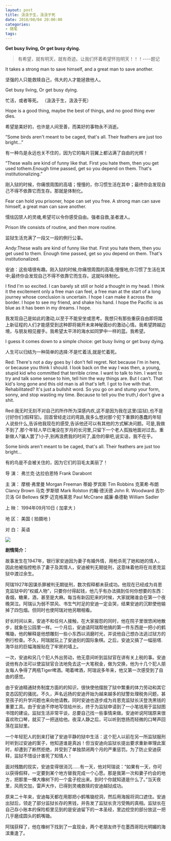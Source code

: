 ```yaml
---
layout: post
title: 汲汲于生，汲汲于死
date: 2010/08/04 20:00:00
categories: 
- 随笔
tags: 
---
```


**Get busy living, Or get busy dying.**

> 有希望，就有明天，就有奇迹。让我们怀着希望怀抱明天！！！----题记

It takes a strong man to save himself, and a great man to save another.

坚强的人只能救赎自己，伟大的人才能拯救他人。

Get busy living, Or get busy dying.

忙活，或者等死。 （汲汲于生，汲汲于死）

Hope is a good thing, maybe the best of things, and no good thing ever dies.

希望是美好的，也许是人间至善，而美好的事物永不消逝。

“Some birds aren't meant to be caged, that's all. Their feathers are just too bright...”

有一种鸟是永远也关不住的，因为它的每片羽翼上都沾满了自由的光辉！

“These walls are kind of funny like that. First you hate them, then you get used tothem.Enough time passed, get so you depend on them. That's institutionalizing.”

刚入狱的时候，你痛恨周围的高墙；慢慢的，你习惯生活在其中；最终你会发现自己不得不依靠它而生存。那就是体制化。

Fear can hold you prisoner, hope can set you free. A strong man can save himself, a great man can save another.

懦怯囚禁人的灵魂,希望可以令你感受自由。强者自救,圣者渡人。

Prison life consists of routine, and then more routine.

监狱生活充满了一段又一段的例行公事。

Andy:These walls are kind of funny like that. First you hate them, then you get used to them. Enough time passed, get so you depend on them. That's institutionalized.

安迪：这些墙很有趣。刚入狱的时候,你痛恨周围的高墙;慢慢地,你习惯了生活在其中;最终你会发现自己不得不依靠它而生存。这就叫体制化。

I find I'm so excited. I can barely sit still or hold a thought in my head. I think it the excitement only a free man can feel, a free man at the start of a long journey whose conclusion is uncertain. I hope I can make it across the border. I hope to see my friend, and shake his hand. I hope the Pacific is as blue as it has been in my dreams. I hope.

我发现自己是如此的激动,以至于不能安坐或思考。我想只有那些重获自由即将踏上新征程的人们才能感受到这种即将揭开未来神秘面纱的激动心情。我希望跨越边境，与朋友相见握手。我希望太平洋的海水如同梦中一样的蓝。我希望。

I guess it comes down to a simple choice: get busy living or get busy dying.

人生可以归结为一种简单的选择:不是忙着活,就是忙着死。

Red: There's not a day goes by I don't fell regret. Not because I'm in here, or because you think I should. I look back on the way I was then, a young, stupid kid who committed that terrible crime. I want to talk to him. I want to try and talk some sense to him, tell him the way things are. But I can’t. That kid's long gone and this old man is all that's left. I got to live with that. Rehabilitated? It's just a bullshit word. So you go on and stump your form, sonny, and stop wasting my time. Because to tell you the truth,I don't give a shit.

Red:我无时无刻不对自己的所作所为深感内疚,这不是因为我在这里(监狱),也不是讨好你们(假释官)。回首曾经走过的弯路,我多么想对那个犯下重罪的愚蠢的年轻人说些什么,告诉他我现在的感受,告诉他还可以有其他的方式解决问题。可是,我做不到了.那个年轻人早已淹没在岁月的长河里,只留下一个老人孤独地面对过去。重新做人?骗人罢了!小子,别再浪费我的时间了,盖你的章吧,说实话，我不在乎。

Some birds aren't meant to be caged, that's all. Their feathers are just too bright...

有的鸟是不会被关住的，因为它们的羽毛太美丽了！

导 演： 弗兰克·达拉伯恩特 Frank Darabont

主 演： 摩根·弗里曼 Morgan Freeman 蒂姆·罗宾斯 Tim Robbins 克莱希·布朗 Clancy Brown 马克·罗斯顿 Mark Rolston 约翰·德沃德 John R. Woodward 吉尔·贝洛 Gil Bellows 保罗·迈克格莱恩 Paul McCrane 威廉·桑德勒 William Sadler

上 映： 1994年09月10日 ( 加拿大 )

地 区： 美国 ( 拍摄地 )

对 白： 英语

![](https://ww2.sinaimg.cn/large/006tNc79gw1faho2mvltsj30ci09egn6.jpg)

**剧情简介：**

故事发生在1947年，银行家安迪因为妻子有婚外情，用枪杀死了她和她的情人，因此他被指控枪杀了妻子及其情人，安迪被判无期徙刑，这意味着他将在肖恩克监狱中渡过余生。

 阿瑞1927年因谋杀罪被判无期徙刑，数次假释都未获成功。他现在已经成为肖恩克监狱中的“权威人物”，只要你付得起钱，他几乎有办法搞到任何你想要的东西：香烟，糖果，酒，甚至是大麻。每当有新囚犯来的时候，大家就赌谁会在第一个夜晚哭泣。阿瑞认为弱不禁风、书生气时足的安迪一定会哭，结果安迪的沉默使他输掉了四包烟。但同时也使阿瑞对他另眼相看。

好长时间以来，安迪不和任何人接触，在大家报怨的同时，他在院子里很悠闲地散步，就象在公园里一样。一个月后，安迪请阿瑞帮他搞的第一件东西是一把小的鹤嘴锄，他的解释是他想雕刻一些小东西以消磨时光，并说他自己想办法逃过狱方的例行检查。不久，阿瑞就玩上了安迪刻的国际象棋。之后，安迪又搞了一幅丽塔.海华丝的巨幅海报贴在了牢房的墙上。

一次，安迪和另几个犯人外出劳动，他无意间听到监狱官在讲有关上税的事。安迪说他有办法可以使监狱官合法地免去这一大笔税金，做为交换，他为十几个犯人朋友每人争得了两瓶Tiger啤酒。喝着啤酒，阿瑞说多年来，他又第一次感受到了自由的感觉。

由于安迪精通财务制度方面的的知识，很快使他摆脱了狱中繁重的体力劳动和其它变态囚犯的骚扰。不久，声名远扬的安迪开始为越来越多的狱警处理税务问题，甚至孩子的升学问题也来向他请教。同时安迪也逐步成为肖恩克监狱长沃登洗黑钱的重要工具。由于安迪不停地写信给州长，终于为监狱申请到了一小笔钱用于监狱图书馆的建设。监狱生活非常平谈，总要自己找一些事情来做。安迪听说阿瑞原来很喜欢吹口琴，就买了一把送给他。夜深人静之后，可以听到悠扬而轻微的口琴声回荡在监狱里。

一个年轻犯人的到来打破了安迪平静的狱中生活：这个犯人以前在另一所监狱服刑时听到过安迪的案子，他知道谁是真凶！但当安迪向监狱长提出要求重新审理此案时，却遭到了断然拒绝，并受到了单独禁闭两个月的严重惩罚。为了防止安迪获释，监狱不惜设计害死了知情人！

面对残酷的现实，安迪变得很消沉……有一天，他对阿瑞说：“如果有一天，你可以获得假释，一定要到某个地方替我完成一个心愿。那是我第一次和妻子约会的地方，把那里一棵大橡树下的一个盒子挖出来。到时个你就知道是什么了。”当天夜里，风雨交加，雷声大作，已得到灵魂救赎的安迪越狱成功。

原来二十年来，安迪每天都在用那把小鹤嘴锄挖洞，然后用海报将洞口遮住。安迪出狱后，领走了部分监狱长存的黑钱，并告发了监狱长贪污受贿的真相。监狱长在自己存小账本的保险柜里见到的是安迪留下的一本圣经，里边挖空的部分放这一把几乎磨成圆头的鹤嘴锄。

阿瑞获释了，他在橡树下找到了一盒现金，两个老朋友终于在墨西哥阳光明媚的海滨重逢了。

